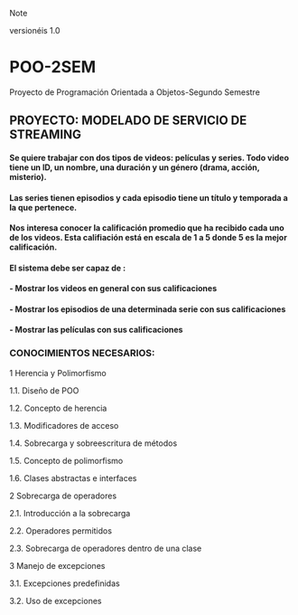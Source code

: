>[!NOTE]
>versionéis 1.0


# POO-2SEM
Proyecto de Programación Orientada a Objetos-Segundo Semestre

## PROYECTO: MODELADO DE SERVICIO DE STREAMING

#### Se quiere trabajar con dos tipos de videos: películas y series. Todo video tiene un ID, un nombre, una duración y un género (drama, acción, misterio).

#### Las series tienen episodios y cada episodio tiene un título y temporada a la que pertenece.

#### Nos interesa conocer la calificación promedio que ha recibido cada uno de los videos. Esta califiación está en escala de 1 a 5 donde 5 es la mejor calificación.

#### El sistema debe ser capaz de :

#### - Mostrar los videos en general con sus calificaciones
#### - Mostrar los episodios de una determinada serie con sus calificaciones
#### - Mostrar las películas con sus calificaciones

### CONOCIMIENTOS NECESARIOS:

1 Herencia y Polimorfismo

   1.1. Diseño de POO

   1.2. Concepto de herencia

   1.3. Modificadores de acceso

   1.4. Sobrecarga y sobreescritura de métodos

   1.5. Concepto de polimorfismo

   1.6. Clases abstractas e interfaces

2 Sobrecarga de operadores

   2.1. Introducción a la sobrecarga

   2.2. Operadores permitidos

   2.3. Sobrecarga de operadores dentro de una clase

3 Manejo de excepciones

   3.1. Excepciones predefinidas

   3.2. Uso de excepciones

